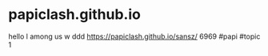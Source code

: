 # papiclash.github.io
hello
l
among us
w
ddd
https://papiclash.github.io/sansz/
6969
#papi
#topic 1

